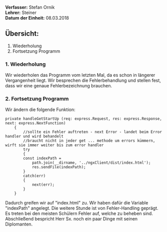 **Verfasser:** Stefan Ornik   
**Lehrer:** Steiner   
**Datum der Einheit:** 08.03.2018
   
## Übersicht: 
1. Wiederholung
2. Fortsetzung Programm

### 1. Wiederholung
Wir wiederholen das Programm vom letzten Mal, da es schon in längerer Vergangenheit liegt.
Wir besprechen die Fehlerbehandlung und stellen fest, dass wir eine genaue Fehlerbezeichnung brauchen.

### 2. Fortsetzung Programm
Wir ändern die folgende Funktion:
```
private handleGetStartUp (req: express.Request, res: express.Response, next: express.NextFunction)
    {
        //sollte ein Fehler auftreten - next Error - landet beim Error handler und wird behandelt
        //braucht nicht in jeder get ... methode um errors kümmern, wirft sie immer weiter bis zum error handler
        try
        {
        const indexPath =
            path.join(__dirname, '../ngxClient/dist/index.html');
            res.sendFile(indexPath);
        }
        catch(err)
        {
            next(err);
        }  
    }
```
Dadurch greifen wir auf "index.html" zu. Wir haben dafür die Variable "indexPath" angelegt.
Die weitere Stunde ist von Fehler-Handling geprägt. Es treten bei den meisten Schülern Fehler auf, welche zu beheben sind.
Abschließend bespricht Herr Sx. noch ein paar Dinge mit seinen Diplomanten.

